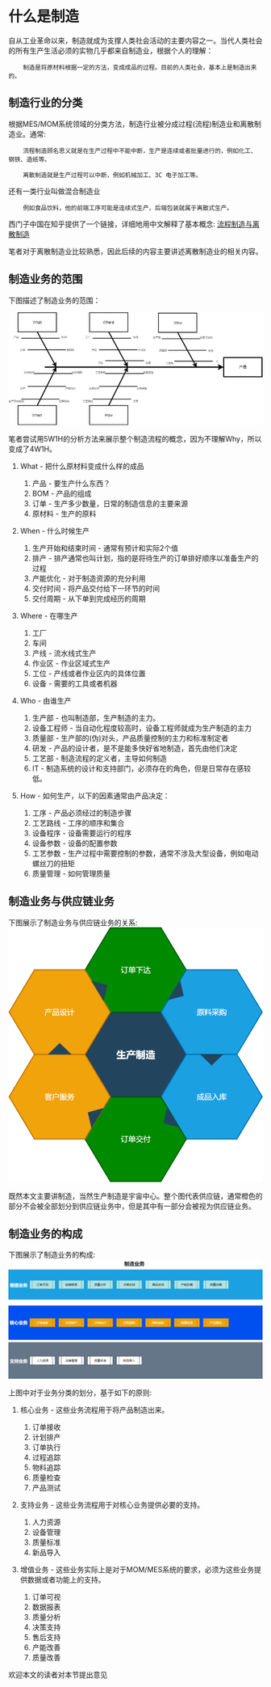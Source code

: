 # 什么是制造

自从工业革命以来，制造就成为支撑人类社会活动的主要内容之一。当代人类社会的所有生产生活必须的实物几乎都来自制造业，根据个人的理解：

```
    制造是将原材料根据一定的方法，变成成品的过程。目前的人类社会，基本上是制造出来的。
```

## 制造行业的分类

根据MES/MOM系统领域的分类方法，制造行业被分成过程(流程)制造业和离散制造业。通常:

```
    流程制造顾名思义就是在生产过程中不能中断，生产是连续或者批量进行的，例如化工、钢铁、造纸等。
```

```
    离散制造就是生产过程可以中断，例如机械加工、3C 电子加工等。
```

还有一类行业叫做混合制造业

```
    例如食品饮料，他的前端工序可能是连续式生产，后端包装就属于离散式生产。
```

西门子中国在知乎提供了一个链接，详细地用中文解释了基本概念:
[流程制造与离散制造](https://www.zhihu.com/question/31628698)

笔者对于离散制造业比较熟悉，因此后续的内容主要讲述离散制造业的相关内容。

## 制造业务的范围

下图描述了制造业务的范围：

![](./img/manufacturingprocessconcept.png)

笔者尝试用5W1H的分析方法来展示整个制造流程的概念，因为不理解Why，所以变成了4W1H。

1. What - 把什么原材料变成什么样的成品
    1. 产品 - 要生产什么东西？
    2. BOM - 产品的组成
    3. 订单 - 生产多少数量，日常的制造信息的主要来源
    4. 原材料 - 生产的原料

2. When - 什么时候生产
    1. 生产开始和结束时间 - 通常有预计和实际2个值
    2. 排产 - 排产通常也叫计划，指的是将待生产的订单排好顺序以准备生产的过程
    3. 产能优化 - 对于制造资源的充分利用
    4. 交付时间 - 将产品交付给下一环节的时间
    5. 交付周期 - 从下单到完成经历的周期

3. Where - 在哪生产
    1. 工厂
    2. 车间
    3. 产线 - 流水线式生产
    4. 作业区 - 作业区域式生产
    5. 工位 - 产线或者作业区内的具体位置
    6. 设备 - 需要的工具或者机器

4. Who - 由谁生产
    1. 生产部 - 也叫制造部，生产制造的主力。
    2. 设备工程师 - 当自动化程度较高时，设备工程师就成为生产制造的主力
    3. 质量部 - 生产部的(伪)对头，产品质量控制的主力和标准制定者
    4. 研发 - 产品的设计者，是不是能多快好省地制造，首先由他们决定
    5. 工艺部 - 制造流程的定义者，主导如何制造
    6. IT - 制造系统的设计和支持部门，必须存在的角色，但是日常存在感较低。

5. How - 如何生产，以下的因素通常由产品决定：
   1. 工序 - 产品必须经过的制造步骤
   2. 工艺路线 - 工序的顺序和集合
   3. 设备程序 - 设备需要运行的程序
   4. 设备参数 - 设备的配置参数
   5. 工艺参数 - 生产过程中需要控制的参数，通常不涉及大型设备，例如电动螺丝刀的扭矩
   6. 质量管理 - 如何管理质量

## 制造业务与供应链业务

下图展示了制造业务与供应链业务的关系:
![](./img/manufacturingprocessposition.png)

既然本文主要讲制造，当然生产制造是宇宙中心。整个图代表供应链，通常橙色的部分不会被全部划分到供应链业务中，但是其中有一部分会被视为供应链业务。

## 制造业务的构成

下图展示了制造业务的构成:
![](./img/manufacturingbusinessoverview.png)

上图中对于业务分类的划分，基于如下的原则:

1. 核心业务 - 这些业务流程用于将产品制造出来。
   1. 订单接收
   2. 计划排产
   3. 订单执行
   4. 过程追踪
   5. 物料追踪
   6. 质量检查
   7. 产品测试
   
2. 支持业务 - 这些业务流程用于对核心业务提供必要的支持。
   1. 人力资源
   2. 设备管理
   3. 质量标准
   4. 新品导入

3. 增值业务 - 这些业务实际上是对于MOM/MES系统的要求，必须为这些业务提供数据或者功能上的支持。
   1. 订单可视
   2. 数据报表
   3. 质量分析
   4. 决策支持
   5. 售后支持
   6. 产能改善
   7. 质量改善

欢迎本文的读者对本节提出意见
